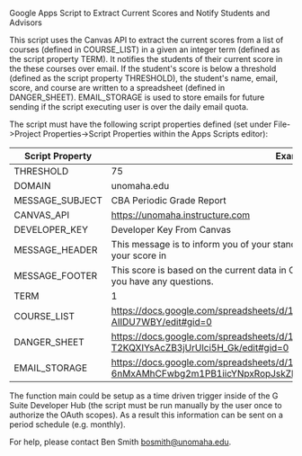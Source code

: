 Google Apps Script to Extract Current Scores and Notify Students and Advisors 

This script uses the Canvas API to extract the current scores from a list of courses (defined in COURSE_LIST) in a given an integer term (defined as the script property TERM).  It notifies the students of their current score in the these courses over email.  If the student's score is below a threshold (defined as the script property THRESHOLD), the student's name, email, score, and course are written to a spreadsheet (defined in DANGER_SHEET).  EMAIL_STORAGE is used to store emails for future sending if the script executing user is over the daily email quota.

The script must have the following script properties defined (set under File->Project Properties->Script Properties within the Apps Scripts editor): 

Script Property | Example
---------------------|------------- 
THRESHOLD   | 75
DOMAIN  | unomaha.edu 
MESSAGE_SUBJECT | CBA Periodic Grade Report 
CANVAS_API      | https://unomaha.instructure.com
DEVELOPER_KEY   | Developer Key From Canvas
MESSAGE_HEADER  | This message is to inform you of your standing in select CBA classes.  As of right now, your score in   
MESSAGE_FOOTER  | This score is based on the current data in Canvas.  Please contact your instructor if you have any questions. 
TERM            | 1 
COURSE_LIST     | https://docs.google.com/spreadsheets/d/1r1byAiO_6KhUSyJcVXAvTqOP0Uqw9eyQi-AIIDU7WBY/edit#gid=0
DANGER_SHEET    | https://docs.google.com/spreadsheets/d/1lM-bomPSIGyYm0Myt-T2KQXIYsAcZB3jUrUlci5H_Gk/edit#gid=0 
EMAIL_STORAGE   | https://docs.google.com/spreadsheets/d/13tdBNFECF-6nMxAMhCFwbg2m1PB1iicYNpxRopJskZM/edit#gid=0 

The function main could be setup as a time driven trigger inside of the G Suite Developer Hub (the script must be run manually by the user once to authorize the OAuth scopes).  As a result this information can be sent on a period schedule (e.g. monthly).

For help, please contact Ben Smith <bosmith@unomaha.edu>.